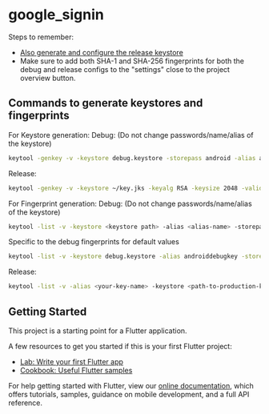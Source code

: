 # google_signin

Steps to remember:

- [Also generate and configure the release keystore](https://flutter.dev/docs/deployment/android)
- Make sure to add both SHA-1 and SHA-256 fingerprints for both the debug and release configs to the "settings" close to the project overview button.

## Commands to generate keystores and fingerprints

For Keystore generation:
Debug: (Do not change passwords/name/alias of the keystore)

```bash
keytool -genkey -v -keystore debug.keystore -storepass android -alias androiddebugkey -keypass android -keyalg RSA -keysize 2048 -validity 10000
```

Release:

```bash
keytool -genkey -v -keystore ~/key.jks -keyalg RSA -keysize 2048 -validity 10000 -alias key
```

For Fingerprint generation:
Debug: (Do not change passwords/name/alias of the keystore)

```bash
keytool -list -v -keystore <keystore path> -alias <alias-name> -storepass <storepass> -keypass <keypass>
```

Specific to the debug fingerprints for default values

```bash
keytool -list -v -keystore debug.keystore -alias androiddebugkey -storepass android -keypass android
```

Release:

```bash
keytool -list -v -alias <your-key-name> -keystore <path-to-production-keystore>
```

## Getting Started

This project is a starting point for a Flutter application.

A few resources to get you started if this is your first Flutter project:

- [Lab: Write your first Flutter app](https://flutter.dev/docs/get-started/codelab)
- [Cookbook: Useful Flutter samples](https://flutter.dev/docs/cookbook)

For help getting started with Flutter, view our
[online documentation](https://flutter.dev/docs), which offers tutorials,
samples, guidance on mobile development, and a full API reference.
